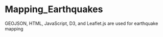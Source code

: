 # Mapping_Earthquakes
GEOJSON, HTML, JavaScript, D3, and Leaflet.js are used for earthquake mapping

